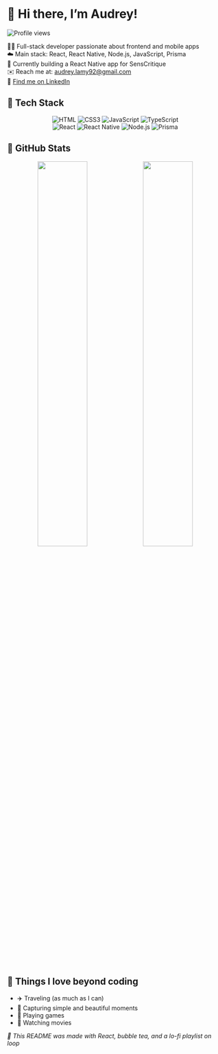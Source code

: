 # 🌸 Hi there, I’m Audrey!

![Profile views](https://komarev.com/ghpvc/?username=audreylamy&color=FEC8D8&style=flat-square)

👩‍💻 Full-stack developer passionate about frontend and mobile apps  
☁️ Main stack: React, React Native, Node.js, JavaScript, Prisma  
📱 Currently building a React Native app for SensCritique  
✉️ Reach me at: audrey.lamy92@gmail.com  
🧋 [Find me on LinkedIn](https://linkedin.com/in/audrey-lamy)

## 🦋 Tech Stack

<div align="center">

![HTML](https://img.shields.io/badge/HTML5-EFD9CE?style=flat-square&logo=html5&logoColor=E34F26)
![CSS3](https://img.shields.io/badge/CSS3-CDE6F5?style=flat-square&logo=css3&logoColor=1572B6)
![JavaScript](https://img.shields.io/badge/JavaScript-FDF6C3?style=flat-square&logo=javascript&logoColor=F7DF1E)
![TypeScript](https://img.shields.io/badge/TypeScript-DFEFFF?style=flat-square&logo=typescript&logoColor=3178C6)  
![React](https://img.shields.io/badge/React-D7F7F7?style=flat-square&logo=react&logoColor=61DAFB)
![React Native](https://img.shields.io/badge/React%20Native-E6F1F8?style=flat-square&logo=react&logoColor=61DAFB)
![Node.js](https://img.shields.io/badge/Node.js-D9F5DD?style=flat-square&logo=nodedotjs&logoColor=339933)
![Prisma](https://img.shields.io/badge/Prisma-EAE6F8?style=flat-square&logo=prisma&logoColor=2D3748)

</div>

## 🌈 GitHub Stats

<p align="center">
  <img src="https://github-readme-stats.vercel.app/api?username=audreylamy&show_icons=true&bg_color=F7EAFB&icon_color=C37BA4&hide_border=true&text_color=8E6E95&title_color=F293C5&border_radius=20" width="48%" />
  <img src="https://github-readme-stats.vercel.app/api/top-langs/?username=audreylamy&layout=compact&hide_progress=false&bg_color=F7EAFB&icon_color=C37BA4&text_color=8E6E95&title_color=F293C5&hide_border=true&border_radius=20" width="48%" />
</p>

## 🍭 Things I love beyond coding

- ✈️ Traveling (as much as I can)
- 📸 Capturing simple and beautiful moments
- 👾 Playing games
- 🍿 Watching movies

_💫 This README was made with React, bubble tea, and a lo-fi playlist on loop_
